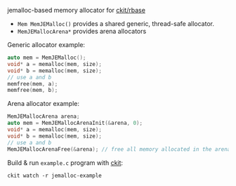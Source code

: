 jemalloc-based memory allocator for [ckit/rbase](https://github.com/rsms/ckit/blob/main/pkg/rbase/mem.h)

- `Mem MemJEMalloc()` provides a shared generic, thread-safe allocator.
- `MemJEMallocArena*` provides arena allocators

Generic allocator example:

```c
auto mem = MemJEMalloc();
void* a = memalloc(mem, size);
void* b = memalloc(mem, size);
// use a and b
memfree(mem, a);
memfree(mem, b);
```

Arena allocator example:

```c
MemJEMallocArena arena;
auto mem = MemJEMallocArenaInit(&arena, 0);
void* a = memalloc(mem, size);
void* b = memalloc(mem, size);
// use a and b
MemJEMallocArenaFree(&arena); // free all memory allocated in the arena
```

Build & run `example.c` program with [ckit](https://github.com/rsms/ckit):

    ckit watch -r jemalloc-example
